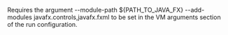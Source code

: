 Requires the argument
--module-path ${PATH_TO_JAVA_FX} --add-modules javafx.controls,javafx.fxml
to be set in the VM arguments section of the run configuration.
